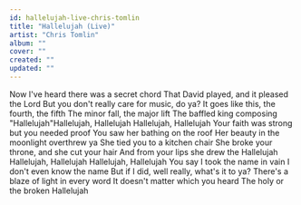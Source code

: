 ```yaml
---
id: hallelujah-live-chris-tomlin
title: "Hallelujah (Live)"
artist: "Chris Tomlin"
album: ""
cover: ""
created: ""
updated: ""
---
```


Now I've heard there was a secret chord
That David played, and it pleased the Lord
But you don't really care for music, do ya?
It goes like this, the fourth, the fifth
The minor fall, the major lift
The baffled king composing "Hallelujah"Hallelujah, Hallelujah
Hallelujah, Hallelujah
Your faith was strong but you needed proof
You saw her bathing on the roof
Her beauty in the moonlight overthrew ya
She tied you to a kitchen chair
She broke your throne, and she cut your hair
And from your lips she drew thе Hallelujah
Hallelujah, Hallelujah
Hallеlujah, Hallelujah
You say I took the name in vain
I don't even know the name
But if I did, well really, what's it to ya?
There's a blaze of light in every word
It doesn't matter which you heard
The holy or the broken Hallelujah